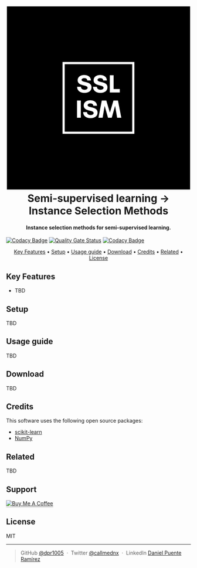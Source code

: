 
<h1 align="center">
  <br>
  <a href="https://github.com/dpr1005/Semisupervised-learning-and-instance
-selection-methods"><img src="./misc/logo.png" 
alt="ISMSSL by DNX"></a>
  <br>
  Semi-supervised learning → Instance Selection Methods 
  <br>
</h1>

<h4 align="center">Instance selection methods for semi-supervised learning.</h4>

[![Codacy Badge](https://app.codacy.com/project/badge/Grade/c336db4b8f9b4196bc802a544a18b83b)](https://www.codacy.com/gh/dpr1005/Semisupervised-learning-and-instance-selection-methods/dashboard?utm_source=github.com&amp;utm_medium=referral&amp;utm_content=dpr1005/Semisupervised-learning-and-instance-selection-methods&amp;utm_campaign=Badge_Grade)
 [![Quality Gate Status](https://sonarcloud.io/api/project_badges/measure?project=dpr1005_Semisupervised-learning-and-instance-selection-methods&metric=alert_status)](https://sonarcloud.io/summary/new_code?id=dpr1005_Semisupervised-learning-and-instance-selection-methods)
 [![Codacy Badge](https://app.codacy.com/project/badge/Coverage/c336db4b8f9b4196bc802a544a18b83b)](https://www.codacy.com/gh/dpr1005/Semisupervised-learning-and-instance-selection-methods/dashboard?utm_source=github.com&utm_medium=referral&utm_content=dpr1005/Semisupervised-learning-and-instance-selection-methods&utm_campaign=Badge_Coverage)


<p align="center">
  <a href="#key-features">Key Features</a> •
  <a href="#setup">Setup</a> •
  <a href="#usage-guide">Usage guide</a> •
  <a href="#download">Download</a> •
  <a href="#credits">Credits</a> •
  <a href="#related">Related</a> •
  <a href="#license">License</a>
</p>



## Key Features

* TBD

## Setup

TBD

## Usage guide

TBD


## Download

TBD

## Credits

This software uses the following open source packages:

- [scikit-learn](https://sklearn.org)
- [NumPy](https://numpy.org)


## Related

TBD

## Support

<a href="https://buymeacoffee.com/danielpuente" target="_blank"><img src="https://www.buymeacoffee.com/assets/img/custom_images/purple_img.png" alt="Buy Me A Coffee" style="height: 41px !important;width: 174px !important;box-shadow: 0px 3px 2px 0px rgba(190, 190, 190, 0.5) !important;-webkit-box-shadow: 0px 3px 2px 0px rgba(190, 190, 190, 0.5) !important;" ></a>



## License

MIT

---

> GitHub [@dpr1005](https://github.com/dpr1005) &nbsp;&middot;&nbsp;
> Twitter [@callmednx](https://twitter.com/callmednx) &nbsp;&middot;&nbsp;
> LinkedIn [Daniel Puente Ramírez](https://www.linkedin.com/in/danielpuenteramirez/)

